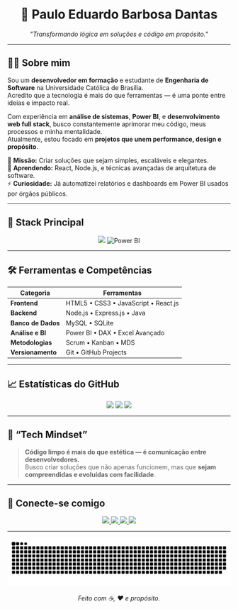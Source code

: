 <!-- 
README criado para destacar o perfil de Paulo Eduardo Barbosa Dantas
Estilo: Clean, Profissional e Impactante
-->

<h1 align="center">🚀 Paulo Eduardo Barbosa Dantas</h1>

<p align="center">
  <i>"Transformando lógica em soluções e código em propósito."</i>
</p>

---

## 👨‍💻 Sobre mim

Sou um **desenvolvedor em formação** e estudante de **Engenharia de Software** na Universidade Católica de Brasília.  
Acredito que a tecnologia é mais do que ferramentas — é uma ponte entre ideias e impacto real.  

Com experiência em **análise de sistemas**, **Power BI**, e **desenvolvimento web full stack**, busco constantemente aprimorar meu código, meus processos e minha mentalidade.  
Atualmente, estou focado em **projetos que unem performance, design e propósito**.

🎯 **Missão:** Criar soluções que sejam simples, escaláveis e elegantes.  
🌱 **Aprendendo:** React, Node.js, e técnicas avançadas de arquitetura de software.  
⚡ **Curiosidade:** Já automatizei relatórios e dashboards em Power BI usados por órgãos públicos.  

---

## 🧠 Stack Principal

<div align="center">
  <img src="https://skillicons.dev/icons?i=html,css,js,react,nodejs,express,java,mysql,git,github,vscode" />
  <img height="48" src="https://img.icons8.com/color/48/power-bi.png" alt="Power BI" title="Power BI"/>
</div>

---

## 🛠️ Ferramentas e Competências

| Categoria | Ferramentas |
|------------|-------------|
| **Frontend** | HTML5 • CSS3 • JavaScript • React.js |
| **Backend** | Node.js • Express.js • Java |
| **Banco de Dados** | MySQL • SQLite |
| **Análise e BI** | Power BI • DAX • Excel Avançado |
| **Metodologias** | Scrum • Kanban • MDS |
| **Versionamento** | Git • GitHub Projects |

---

## 📈 Estatísticas do GitHub

<div align="center">
  <img height="180em" src="https://github-readme-stats.vercel.app/api?username=dantasnx0&show_icons=true&theme=radical&count_private=true&hide_border=true" />
  <img height="180em" src="https://github-readme-streak-stats.herokuapp.com?user=dantasnx0&theme=radical&hide_border=true" />
  <img height="180em" src="https://github-readme-stats.vercel.app/api/top-langs/?username=dantasnx0&layout=compact&langs_count=7&theme=radical&hide_border=true" />
</div>

---


## 💬 “Tech Mindset”

> **Código limpo é mais do que estética — é comunicação entre desenvolvedores.**  
> Busco criar soluções que não apenas funcionem, mas que **sejam compreendidas e evoluídas com facilidade**.

---

## 🤝 Conecte-se comigo

<div align="center">
  <a href="https://www.linkedin.com/in/dantaspaulo20/">
    <img src="https://img.shields.io/badge/LinkedIn-0A66C2?style=for-the-badge&logo=linkedin&logoColor=white"/>
  </a>
  <a href="mailto:pauloeduardobr124@gmail.com">
    <img src="https://img.shields.io/badge/Gmail-D14836?style=for-the-badge&logo=gmail&logoColor=white"/>
  </a>
  <a href="https://www.instagram.com/paulin_dantas">
    <img src="https://img.shields.io/badge/Instagram-DD2A7B?style=for-the-badge&logo=instagram&logoColor=white"/>
  </a>
  <a href="https://twitch.tv/dantasnx0">
    <img src="https://img.shields.io/badge/Twitch-9146FF?style=for-the-badge&logo=twitch&logoColor=white"/>
  </a>
</div>

---

<p align="center">
  <img src="https://raw.githubusercontent.com/Platane/snk/output/github-contribution-grid-snake-dark.svg" alt="snake animation" />
</p>

<p align="center">
  <i>Feito com ☕, ❤️ e propósito.</i>
</p>
